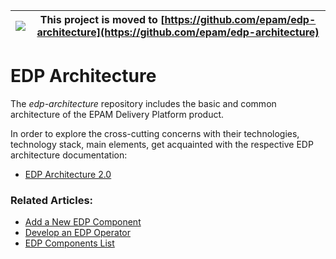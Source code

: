 |![](https://upload.wikimedia.org/wikipedia/commons/thumb/1/17/Warning.svg/156px-Warning.svg.png) | This project is moved to [https://github.com/epam/edp-architecture](https://github.com/epam/edp-architecture)
|---|---|

# EDP Architecture

The _edp-architecture_ repository includes the basic and common architecture of the EPAM Delivery Platform product.

In order to explore the cross-cutting concerns with their technologies, technology stack, main elements, 
get acquainted with the respective EDP architecture documentation:  

- [EDP Architecture 2.0](https://github.com/epmd-edp/edp-architecture/blob/master/documentation/architecture_2_0.md#edp-architecture-20)

### Related Articles:

- [Add a New EDP Component](documentation/add_new_edp_component.md)
- [Develop an EDP Operator](documentation/develop_edp_operator.md)
- [EDP Components List](documentation/edp_components.md)


